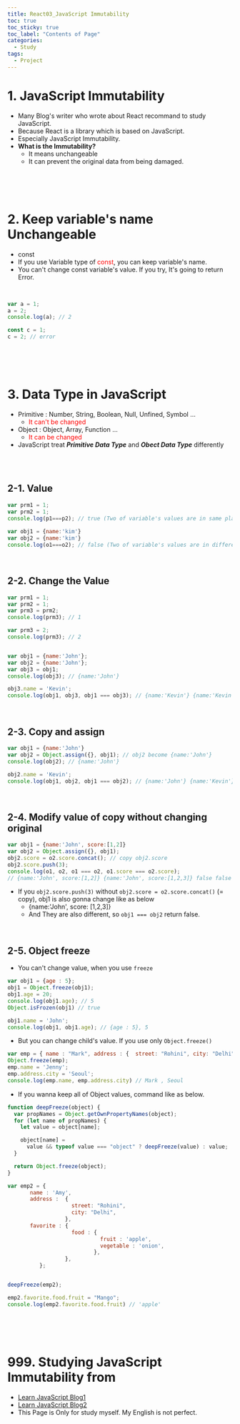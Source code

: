 ```yaml
---
title: React03_JavaScript Immutability
toc: true
toc_sticky: true
toc_label: "Contents of Page"
categories:
  - Study
tags:
  - Project
---
```


# 1. JavaScript Immutability
* Many Blog's writer who wrote about React recommand to study JavaScript.
* Because React is a library which is based on JavaScript.
* Especially JavaScript Immutability.
* **What is the Immutability?**
  * It means unchangeable
  * It can prevent the original data from being damaged.

<br><br><br>

# 2. Keep variable's name Unchangeable
* const
* If you use Variable type of <span style="color:red">const</span>, you can keep variable's name.
* You can't change const variable's value. If you try, It's going to return Error.

<br>

```Javascript
var a = 1; 
a = 2;
console.log(a); // 2

const c = 1;
c = 2; // error
```

<br><br><br>

# 3. Data Type in JavaScript
* Primitive : Number, String, Boolean, Null, Unfined, Symbol ...
  * <span style="color:red">It can't be changed</span> 
* Object : Object, Array, Function ...
  * <span style="color:red">It can be changed</span>  
* JavaScript treat ***Primitive Data Type*** and ***Obect Data Type*** differently

<br><br>

## 2-1. Value

```JavaScript
var prm1 = 1;
var prm2 = 1;
console.log(p1===p2); // true (Two of variable's values are in same place.)
 
var obj1 = {name:'kim'}
var obj2 = {name:'kim'}
console.log(o1===o2); // false (Two of variable's values are in different place.)
```

<br>

## 2-2. Change the Value

```JavaScript
var prm1 = 1;
var prm2 = 1;
var prm3 = prm2;
console.log(prm3); // 1

var prm3 = 2;
console.log(prm3); // 2


var obj1 = {name:'John'};
var obj2 = {name:'John'};
var obj3 = obj1; 
console.log(obj3); // {name:'John'}

obj3.name = 'Kevin';
console.log(obj1, obj3, obj1 === obj3); // {name:'Kevin'} {name:'Kevin'} true
```

<br>

## 2-3. Copy and assign

```JavaScript
var obj1 = {name:'John'}
var obj2 = Object.assign({}, obj1); // obj2 become {name:'John'}
console.log(obj2); // {name:'John'}

obj2.name = 'Kevin';
console.log(obj1, obj2, obj1 === obj2); // {name:'John'} {name:'Kevin'} false
```

<br>

## 2-4. Modify value of copy without changing original

```JavaScript
var obj1 = {name:'John', score:[1,2]}
var obj2 = Object.assign({}, obj1);
obj2.score = o2.score.concat(); // copy obj2.score
obj2.score.push(3);
console.log(o1, o2, o1 === o2, o1.score === o2.score);
// {name:'John', score:[1,2]} {name:'John', score:[1,2,3]} false false
```


* If you `obj2.score.push(3)` without `obj2.score = o2.score.concat()` (= copy),  obj1 is also gonna change like as below
  * {name:'John', score: \[1,2,3\]}
  * And They are also different,  so `obj1 === obj2` return false.  

<br>

## 2-5. Object freeze
* You can't change value, when you use `freeze`  

```JavaScript
var obj1 = {age : 5};
obj1 = Object.freeze(obj1);
obj1.age = 20;
console.log(obj1.age); // 5
Object.isFrozen(obj1) // true

obj1.name = 'John';
console.log(obj1, obj1.age); // {age : 5}, 5
```


* But you can change child's value. If you use only `Object.freeze()`  

```JavaScript
var emp = { name : "Mark", address : {  street: "Rohini", city: "Delhi",  }, };
Object.freeze(emp);
emp.name = 'Jenny';
emp.address.city = 'Seoul';
console.log(emp.name, emp.address.city) // Mark , Seoul
```


* If you wanna keep all of Object values, command like as below.  

```JavaScript
function deepFreeze(object) {
  var propNames = Object.getOwnPropertyNames(object);
  for (let name of propNames) {
    let value = object[name];

    object[name] =
      value && typeof value === "object" ? deepFreeze(value) : value;
  }

  return Object.freeze(object);
}

var emp2 = {
       name : 'Amy',
       address :  {
                    street: "Rohini",
                    city: "Delhi",
                  },
       favorite : {
                    food : {
                             fruit : 'apple',
                             vegetable : 'onion',
                           },
                  },
          };


deepFreeze(emp2);

emp2.favorite.food.fruit = "Mango";
console.log(emp2.favorite.food.fruit) // 'apple'
```

<br><br><br>


# 999. Studying JavaScript Immutability from
* [Learn JavaScript Blog1](https://geniee.tistory.com/6)
* [Learn JavaScript Blog2](https://developer.mozilla.org/ko/docs/Web/JavaScript/Reference/Global_Objects/Object/freeze)
* This Page is Only for study myself. My English is not perfect.

